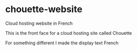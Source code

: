 # chouette-website
Cloud hosting website in French

This is the front face for a cloud hosting site called Chouette 

For something different I made the display text French
